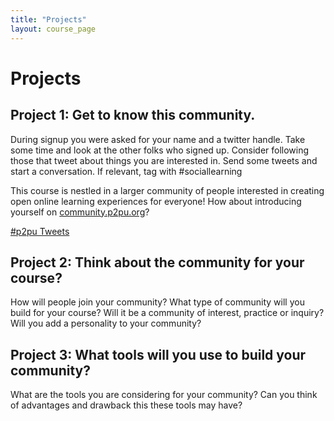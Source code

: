 ```yaml
---
title: "Projects"
layout: course_page
---
```


# Projects 

## Project 1: Get to know this community.

During signup you were asked for your name and a twitter handle. Take some time and look at the other folks who signed up. Consider following those that tweet about things you are interested in. Send some tweets and start a conversation. If relevant, tag with #sociallearning

This course is nestled in a larger community of people interested in creating open online learning experiences for everyone! How about introducing yourself on [community.p2pu.org](http://community.p2pu.org/t/please-introduce-yourself/28)?

<a class="twitter-timeline"  href="https://twitter.com/hashtag/p2pu"  data-widget-id="484738746420453376">#p2pu Tweets</a>

<script>!function(d,s,id){var js,fjs=d.getElementsByTagName(s)[0],p=/^http:/.test(d.location)?'http':'https';if(!d.getElementById(id)){js=d.createElement(s);js.id=id;js.src=p+"://platform.twitter.com/widgets.js";fjs.parentNode.insertBefore(js,fjs);}}(document,"script","twitter-wjs");</script>

## Project 2: Think about the community for your course?

How will people join your community? What type of community will you build for your course? Will it be a community of interest, practice or inquiry? Will you add a personality to your community?

## Project 3: What tools will you use to build your community?

What are the tools you are considering for your community? Can you think of advantages and drawback this these tools may have?
